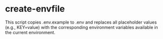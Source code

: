 # create-envfile

This script copies .env.example to .env and replaces all placeholder values (e.g., KEY=value) with the corresponding environment variables available in the current environment.
